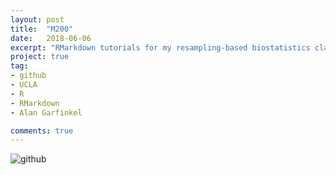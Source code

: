 ```yaml
---
layout: post
title:  "M200"
date:   2018-06-06
excerpt: "RMarkdown tutorials for my resampling-based biostatistics class at UCLA."
project: true
tag:
- github
- UCLA
- R
- RMarkdown
- Alan Garfinkel

comments: true
---
```


![github](https://nickwisniewski.com/M200)
